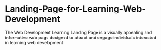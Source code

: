 # Landing-Page-for-Learning-Web-Development
The Web Development Learning Landing Page is a visually appealing and informative web page designed to attract and engage individuals interested in learning web development
